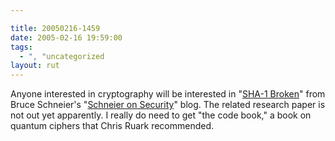 ```yaml
---

title: 20050216-1459
date: 2005-02-16 19:59:00
tags:
  - ", "uncategorized
layout: rut
---
```


Anyone interested in cryptography will be interested in "<a href="http://www.schneier.com/blog/archives/2005/02/sha1_broken.html">SHA-1
Broken</a>" from Bruce Schneier's "<a href="http://www.schneier.com/blog/">Schneier on Security</a>" blog.
The related research paper is not out yet apparently.  I really do
need to get "the code book," a book on quantum ciphers that Chris
Ruark recommended.

